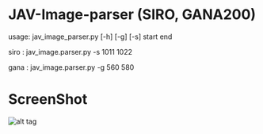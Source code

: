 # JAV-Image-parser (SIRO, GANA200)

usage: jav_image_parser.py [-h] [-g] [-s] start end

siro : jav_image.parser.py -s 1011 1022

gana : jav_image.parser.py -g 560 580

# ScreenShot 
![alt tag](https://github.com/daite/JAV-Image-parser/blob/master/test_image/sample.png)
